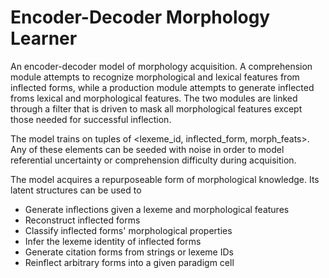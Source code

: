 # Encoder-Decoder Morphology Learner

An encoder-decoder model of morphology acquisition.
A comprehension module attempts to recognize morphological and lexical features from inflected forms,
while a production module attempts to generate inflected froms lexical and morphological features.
The two modules are linked through a filter that is driven to mask all morphological features except those needed for successful inflection.

The model trains on tuples of <lexeme_id, inflected_form, morph_feats>.
Any of these elements can be seeded with noise in order to model referential uncertainty or comprehension difficulty during acquisition.

The model acquires a repurposeable form of morphological knowledge.
Its latent structures can be used to

- Generate inflections given a lexeme and morphological features
- Reconstruct inflected forms
- Classify inflected forms' morphological properties
- Infer the lexeme identity of inflected forms
- Generate citation forms from strings or lexeme IDs
- Reinflect arbitrary forms into a given paradigm cell


